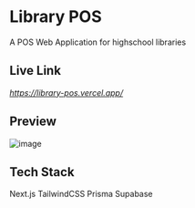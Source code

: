 # Library POS
A POS Web Application for highschool libraries

## Live Link
_https://library-pos.vercel.app/_

## Preview
![image](https://user-images.githubusercontent.com/6060064/230548231-2474f17c-7246-4748-a57f-4317854ed242.png)


## Tech Stack
Next.js
TailwindCSS
Prisma
Supabase
